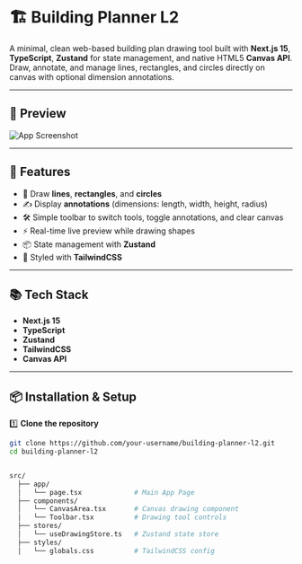 # 🏗️ Building Planner L2

A minimal, clean web-based building plan drawing tool built with **Next.js 15**, **TypeScript**, **Zustand** for state management, and native HTML5 **Canvas API**.  
Draw, annotate, and manage lines, rectangles, and circles directly on canvas with optional dimension annotations.

---

## 📸 Preview

![App Screenshot](./screenshots/app-preview.png)


---

## 🚀 Features

- 📏 Draw **lines**, **rectangles**, and **circles**
- ✍️ Display **annotations** (dimensions: length, width, height, radius)
- 🛠️ Simple toolbar to switch tools, toggle annotations, and clear canvas
- ⚡ Real-time live preview while drawing shapes
- 📦 State management with **Zustand**
- 💅 Styled with **TailwindCSS**

---

## 📚 Tech Stack

- **Next.js 15**
- **TypeScript**
- **Zustand**
- **TailwindCSS**
- **Canvas API**

---

## 📦 Installation & Setup

1️⃣ **Clone the repository**
```bash
git clone https://github.com/your-username/building-planner-l2.git
cd building-planner-l2


src/
  ├── app/
  │   └── page.tsx             # Main App Page
  ├── components/
  │   └── CanvasArea.tsx       # Canvas drawing component
  │   └── Toolbar.tsx          # Drawing tool controls
  ├── stores/
  │   └── useDrawingStore.ts   # Zustand state store
  ├── styles/
  │   └── globals.css          # TailwindCSS config

